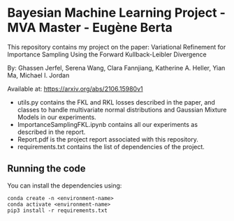 # Bayesian Machine Learning Project - MVA Master - Eugène Berta

This repository contains my project on the paper: Variational Refinement for Importance Sampling Using the Forward Kullback-Leibler Divergence

By: Ghassen Jerfel, Serena Wang, Clara Fannjiang, Katherine A. Heller, Yian Ma, Michael I. Jordan

Available at: https://arxiv.org/abs/2106.15980v1

- utils.py contains the FKL and RKL losses described in the paper, and classes to handle multivariate normal distributions and Gaussian Mixture Models in our experiments.
- ImportanceSamplingFKL.ipynb contains all our experiments as described in the report.
- Report.pdf is the project report associated with this repository.
- requirements.txt contains the list of dependencies of the project.

## Running the code

You can install the dependencies using:

```
conda create -n <environment-name>
conda activate <environment-name>
pip3 install -r requirements.txt
```
